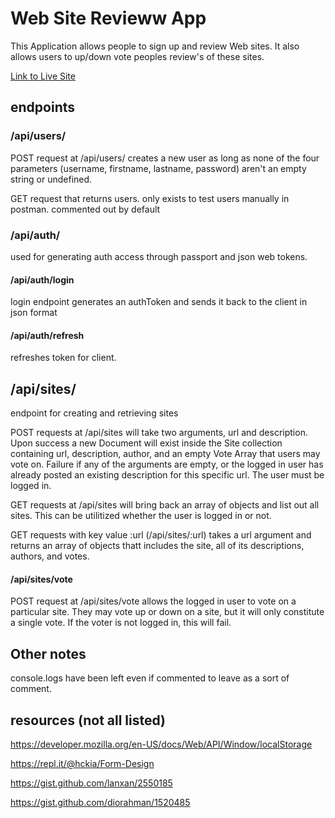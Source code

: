 # Web Site Revieww App

This Application allows people to sign up and review Web sites. It also allows users to up/down vote peoples review's of these sites.

[Link to Live Site](https://web-site-review.herokuapp.com/)

## endpoints

### /api/users/

POST request at /api/users/ creates a new user as long as none of the four parameters (username, firstname, lastname, password) aren't an empty string or undefined.

GET request that returns users. only exists to test users manually in postman. commented out by default

### /api/auth/

used for generating auth access through passport and json web tokens.

#### /api/auth/login

login endpoint generates an authToken and sends it back to the client in json format

#### /api/auth/refresh

refreshes token for client.

## /api/sites/

endpoint for creating and retrieving sites

POST requests at /api/sites will take two arguments, url and description. Upon success a new Document will exist inside the Site collection containing url, description, author, and an empty Vote Array that users may vote on. Failure if any of the arguments are empty, or the logged in user has already posted an existing description for this specific url. The user must be logged in.

GET requests at /api/sites will bring back an array of objects and list out all sites. This can be utilitized whether the user is logged in or not.

GET requests with key value :url (/api/sites/:url) takes a url argument and returns an array of objects thatt includes the site, all of its descriptions, authors, and votes.

#### /api/sites/vote

POST request at /api/sites/vote allows the logged in user to vote on a particular site. They may vote up or down on a site, but it will only constitute a single vote. If the voter is not logged in, this will fail.


## Other notes
console.logs have been left even if commented to leave as a sort of comment.


## resources (not all listed)

https://developer.mozilla.org/en-US/docs/Web/API/Window/localStorage

https://repl.it/@hckia/Form-Design

https://gist.github.com/lanxan/2550185

https://gist.github.com/diorahman/1520485
